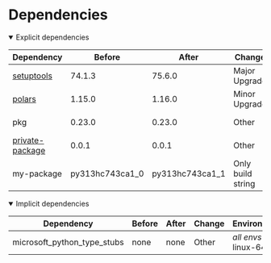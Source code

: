 # Dependencies

<details open>
<summary>Explicit dependencies</summary>

|Dependency|Before|After|Change|Environments|
|-|-|-|-|-|
|[setuptools](https://pypi.org/project/setuptools)|74.1.3|75.6.0|Major Upgrade|*all envs* on osx-arm64|
|[polars](https://prefix.dev/channels/conda-forge/packages/polars)|1.15.0|1.16.0|Minor Upgrade|*all envs* on osx-arm64|
|pkg|0.23.0|0.23.0|Other|*all envs* on linux-64|
|[private-package](https://prefix.dev/channels/setup-pixi-test/packages/private-package)|0.0.1|0.0.1|Other|*all envs* on osx-arm64|
|my-package|py313hc743ca1_0|py313hc743ca1_1|Only build string|*all envs* on osx-arm64|

</details>

<details open>
<summary>Implicit dependencies</summary>

|Dependency|Before|After|Change|Environments|
|-|-|-|-|-|
|microsoft_python_type_stubs|none|none|Other|*all envs* on linux-64|

</details>

[^1]: **Bold** means explicit dependency.
[^2]: Dependency got downgraded.
